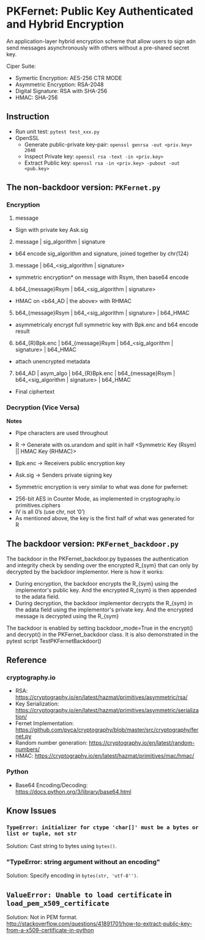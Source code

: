 # PKFernet: Public Key Authenticated and Hybrid Encryption

An application-layer hybrid encryption scheme that allow users to sign adn send messages asynchronously with others without a pre-shared secret key.  

Ciper Suite:
* Symertic Encryption: AES-256 CTR MODE
* Asymmetric Encryption: RSA-2048
* Digital Signature: RSA with SHA-256
* HMAC: SHA-256



## Instruction
* Run unit test: `pytest test_xxx.py`
* OpenSSL
    * Generate  public-private key-pair: `openssl genrsa -out <priv.key> 2048`
    * Inspect Private key: `openssl rsa -text -in <priv.key>`
    * Extract Public key: `openssl rsa -in <priv.key> -pubout -out  <pub.key>`  
     

## The non-backdoor version: `PKFernet.py`

### Encryption

1.	message
   *   Sign with private key Ask.sig
2.	message | sig_algorithm | signature
   *   b64 encode sig_algorithm and signature, joined together by chr(124)
3.	message | b64_<sig_algorithm | signature>
   *   symmetric encryption* on message with Rsym, then base64 encode
4.	b64_{message}Rsym | b64_<sig_algorithm | signature>
   *   HMAC on <b64_AD | the above> with RHMAC
5.	b64_{message}Rsym | b64_<sig_algorithm | signature> | b64_HMAC
   *   asymmetricaly encrypt full symmetric key with Bpk.enc and b64 encode result
6.	b64_{R}Bpk.enc | b64_{message}Rsym | b64_<sig_algorithm | signature> | b64_HMAC
   *   attach unencrypted metadata
7.	b64_AD | asym_algo | b64_{R}Bpk.enc | b64_{message}Rsym | b64_<sig_algorithm | signature> | b64_HMAC
   * Final ciphertext

### Decryption (Vice Versa)


**Notes**

* Pipe characters are used throughout
* R → Generate with os.urandom and split in half <Symmetric Key (Rsym) || HMAC Key (RHMAC)>
* Bpk.enc → Receivers public encryption key
* Ask.sig → Senders private signing key

* Symmetric encryption is very similar to what was done for pwfernet:
-	256-bit AES in Counter Mode, as implemented in cryptography.io primitives.ciphers 
-	IV is all 0’s (use chr, not ‘0’)
-	As mentioned above, the key is the first half of what was generated for R


## The backdoor version: `PKFernet_backdoor.py`

The backdoor in  the PKFernet_backdoor.py bypasses the authentication and integrity check by sending over the encrypted R_{sym} that can only by decrypted by the backdoor implementor. Here is how it works:

- During encryption, the backdoor encrypts the R_{sym} using the implementor's public key. And the encrypted R_{sym} is then appended to the adata field.
- During decryption, the backdoor implementor decrypts the  R_{sym} in the adata field using the implementor's private key. And the encrypted message is decrypted using the R_{sym}

The backdoor is enabled by setting  backdoor_mode=True in the encrypt() and decrypt() in the PKFernet_backdoor class. It is also demonstrated in the  pytest script TestPKFernetBackdoor()


## Reference
### cryptography.io
* RSA: https://cryptography.io/en/latest/hazmat/primitives/asymmetric/rsa/
* Key Serialization: https://cryptography.io/en/latest/hazmat/primitives/asymmetric/serialization/
* Fernet Implementation: https://github.com/pyca/cryptography/blob/master/src/cryptography/fernet.py
* Random number generation: https://cryptography.io/en/latest/random-numbers/
* HMAC: https://cryptography.io/en/latest/hazmat/primitives/mac/hmac/

### Python 
* Base64 Encoding/Decoding: https://docs.python.org/3/library/base64.html


## Know Issues
### `TypeError: initializer for ctype 'char[]' must be a bytes or list or tuple, not str`
Solution: Cast string to bytes using `bytes()`.

###  "TypeError: string argument without an encoding"
Solution: Specify encoding in `bytes(str, 'utf-8'')`.

## `ValueError: Unable to load certificate` in `load_pem_x509_certificate`
Solution: 
Not in PEM format.
http://stackoverflow.com/questions/41891701/how-to-extract-public-key-from-a-x509-certificate-in-python

